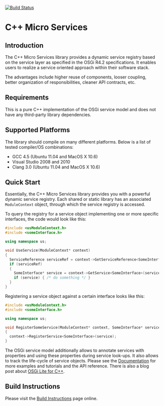 [![Build Status](https://secure.travis-ci.org/saschazelzer/CppMicroServices.png)](http://travis-ci.org/saschazelzer/CppMicroServices)

C++ Micro Services
==================

Introduction
------------

The C++ Micro Services library provides a dynamic service registry based on the
service layer as specified in the OSGi R4.2 specifications. It enables users to
realize a service oriented approach within their software stack.

The advantages include higher reuse of components, looser coupling, better organization of
responsibilities, cleaner API contracts, etc.

Requirements
------------

This is a pure C++ implementation of the OSGi service model and does not have any third-party
library dependencies.

Supported Platforms
-------------------

The library should compile on many different platforms. Below is a list of tested compiler/OS combinations:

  - GCC 4.5 (Ubuntu 11.04 and MacOS X 10.6)
  - Visual Studio 2008 and 2010
  - Clang 3.0 (Ubuntu 11.04 and MacOS X 10.6)

Quick Start
-----------

Essentially, the C++ Micro Services library provides you with a powerful dynamic service registry.
Each shared or static library has an associated `ModuleContext` object, through which the service
registry is accessed.

To query the registry for a service object implementing one or more specific interfaces, the code
would look like this:

```cpp
#include <usModuleContext.h>
#include <someInterface.h>

using namespace us;

void UseService(ModuleContext* context)
{
  ServiceReference serviceRef = context->GetServiceReference<SomeInterface>();
  if (serviceRef)
  {
    SomeInterface* service = context->GetService<SomeInterface>(serviceRef);
    if (service) { /* do something */ }
  }
}
```

Registering a service object against a certain interface looks like this:

```cpp
#include <usModuleContext.h>
#include <someInterface.h>

using namespace us;

void RegisterSomeService(ModuleContext* context, SomeInterface* service)
{
  context->RegisterService<SomeInterface>(service);
}
```

The OSGi service model additionally allows to annotate services with properties and using these
properties during service look-ups. It also allows to track the life-cycle of service objects.
Please see the [Documentation](http://cppmicroservices.org/doc_latest/index.html) for more
examples and tutorials and the API reference. There is also a blog post about
[OSGi Lite for C++](http://blog.cppmicroservices.org/2012/04/15/osgi-lite-for-c++).

Build Instructions
------------------

Please visit the [Build Instructions][bi_master] page online.

[bi_master]: http://cppmicroservices.org/doc_latest/BuildInstructions.html
